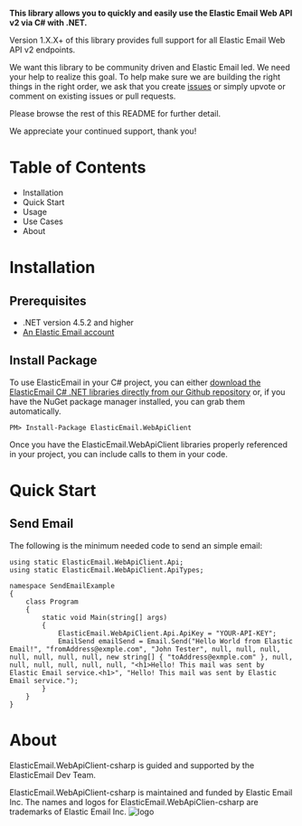 **This library allows you to quickly and easily use the Elastic Email Web API v2 via C# with .NET.**

Version 1.X.X+ of this library provides full support for all Elastic Email Web API v2 endpoints.

We want this library to be community driven and Elastic Email led. We need your help to realize this goal. To help make sure we are building the right things in the right order, we ask that you create [issues](https://github.com/ElasticEmail/ElasticEmail.WebApiClient-csharp/issues) or simply upvote or comment on existing issues or pull requests.

Please browse the rest of this README for further detail.

We appreciate your continued support, thank you!

# Table of Contents #
* Installation
* Quick Start
* Usage
* Use Cases
* About

# Installation #
## Prerequisites ##
* .NET version 4.5.2 and higher
* [An Elastic Email account](https://elasticemail.com/account/)
## Install Package ##
To use ElasticEmail in your C# project, you can either [download the ElasticEmail C# .NET libraries directly from our Github repository](https://github.com/ElasticEmail/ElasticEmail.WebApiClient-csharp) or, if you have the NuGet package manager installed, you can grab them automatically.

```
PM> Install-Package ElasticEmail.WebApiClient
```

Once you have the ElasticEmail.WebApiClient libraries properly referenced in your project, you can include calls to them in your code. 

# Quick Start #
## Send Email ##
The following is the minimum needed code to send an simple email:
```
using static ElasticEmail.WebApiClient.Api;
using static ElasticEmail.WebApiClient.ApiTypes;

namespace SendEmailExample
{
    class Program
    {
        static void Main(string[] args)
        {
            ElasticEmail.WebApiClient.Api.ApiKey = "YOUR-API-KEY";
            EmailSend emailSend = Email.Send("Hello World from Elastic Email!", "fromAddress@exmple.com", "John Tester", null, null, null, null, null, null, null, new string[] { "toAddress@exmple.com" }, null, null, null, null, null, null, "<h1>Hello! This mail was sent by Elastic Email service.<h1>", "Hello! This mail was sent by Elastic Email service.");
        }
    }
}
```
# About #
ElasticEmail.WebApiClient-csharp is guided and supported by the ElasticEmail Dev Team.

ElasticEmail.WebApiClient-csharp is maintained and funded by Elastic Email Inc. The names and logos for ElasticEmail.WebApiClien-csharp are trademarks of Elastic Email Inc.
![logo](https://elasticemail.com/files/ee_200x200.png )